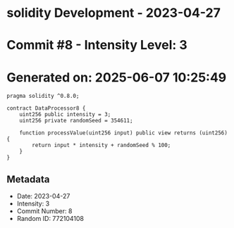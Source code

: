 ﻿# solidity Development - 2023-04-27
# Commit #8 - Intensity Level: 3
# Generated on: 2025-06-07 10:25:49
```solidity
pragma solidity ^0.8.0;

contract DataProcessor8 {
    uint256 public intensity = 3;
    uint256 private randomSeed = 354611;

    function processValue(uint256 input) public view returns (uint256) {
        return input * intensity + randomSeed % 100;
    }
}
```
## Metadata
- Date: 2023-04-27
- Intensity: 3
- Commit Number: 8
- Random ID: 772104108
